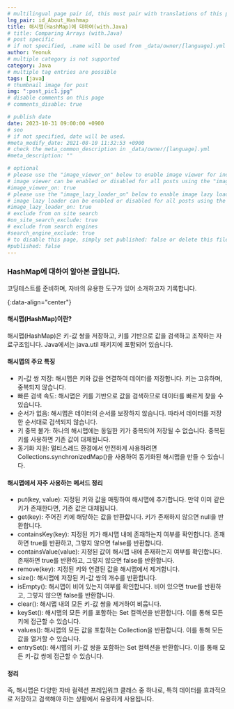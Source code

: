 ```yaml
---
# multilingual page pair id, this must pair with translations of this page. (This name must be unique)
lng_pair: id_About_Hashmap
title: 해시맵(HashMap)에 대하여(with.Java)
# title: Comparing Arrays (with.Java)
# post specific
# if not specified, .name will be used from _data/owner/[language].yml
author: Yeonuk
# multiple category is not supported
category: Java
# multiple tag entries are possible
tags: [java]
# thumbnail image for post
img: ":post_pic1.jpg"
# disable comments on this page
# comments_disable: true

# publish date
date: 2023-10-31 09:00:00 +0900
# seo
# if not specified, date will be used.
#meta_modify_date: 2021-08-10 11:32:53 +0900
# check the meta_common_description in _data/owner/[language].yml
#meta_description: ""

# optional
# please use the "image_viewer_on" below to enable image viewer for individual pages or posts (_posts/ or [language]/_posts folders).
# image viewer can be enabled or disabled for all posts using the "image_viewer_posts: true" setting in _data/conf/main.yml.
#image_viewer_on: true
# please use the "image_lazy_loader_on" below to enable image lazy loader for individual pages or posts (_posts/ or [language]/_posts folders).
# image lazy loader can be enabled or disabled for all posts using the "image_lazy_loader_posts: true" setting in _data/conf/main.yml.
#image_lazy_loader_on: true
# exclude from on site search
#on_site_search_exclude: true
# exclude from search engines
#search_engine_exclude: true
# to disable this page, simply set published: false or delete this file
#published: false
---
```


<!-- outline-start -->

### HashMap에 대하여 알아본 글입니다.

코딩테스트를 준비하며, 자바의 유용한 도구가 있어 소개하고자 기록합니다.

{:data-align="center"}

<!-- outline-end -->

#### 해시맵(HashMap)이란?

해시맵(HashMap)은 키-값 쌍을 저장하고, 키를 기반으로 값을 검색하고 조작하는 자료구조입니다. Java에서는 java.util 패키지에 포함되어 있습니다.

#### 해시맵의 주요 특징

- 키-값 쌍 저장: 해시맵은 키와 값을 연결하여 데이터를 저장합니다. 키는 고유하며, 중복되지 않습니다.
- 빠른 검색 속도: 해시맵은 키를 기반으로 값을 검색하므로 데이터를 빠르게 찾을 수 있습니다.
- 순서가 없음: 해시맵은 데이터의 순서를 보장하지 않습니다. 따라서 데이터를 저장한 순서대로 검색되지 않습니다.
- 키 중복 불가: 하나의 해시맵에는 동일한 키가 중복되어 저장될 수 없습니다. 중복된 키를 사용하면 기존 값이 대체됩니다.
- 동기화 지원: 멀티스레드 환경에서 안전하게 사용하려면 Collections.synchronizedMap()을 사용하여 동기화된 해시맵을 만들 수 있습니다.

#### 해시맵에서 자주 사용하는 메서드 정리

- put(key, value): 지정된 키와 값을 매핑하여 해시맵에 추가합니다. 만약 이미 같은 키가 존재한다면, 기존 값은 대체됩니다.
- get(key): 주어진 키에 해당하는 값을 반환합니다. 키가 존재하지 않으면 null을 반환합니다.
- containsKey(key): 지정된 키가 해시맵 내에 존재하는지 여부를 확인합니다. 존재하면 true를 반환하고, 그렇지 않으면 false를 반환합니다.
- containsValue(value): 지정된 값이 해시맵 내에 존재하는지 여부를 확인합니다. 존재하면 true를 반환하고, 그렇지 않으면 false를 반환합니다.
- remove(key): 지정된 키와 연결된 값을 해시맵에서 제거합니다.
- size(): 해시맵에 저장된 키-값 쌍의 개수를 반환합니다.
- isEmpty(): 해시맵이 비어 있는지 여부를 확인합니다. 비어 있으면 true를 반환하고, 그렇지 않으면 false를 반환합니다.
- clear(): 해시맵 내의 모든 키-값 쌍을 제거하여 비웁니다.
- keySet(): 해시맵의 모든 키를 포함하는 Set 컬렉션을 반환합니다. 이를 통해 모든 키에 접근할 수 있습니다.
- values(): 해시맵의 모든 값을 포함하는 Collection을 반환합니다. 이를 통해 모든 값을 열거할 수 있습니다.
- entrySet(): 해시맵의 키-값 쌍을 포함하는 Set 컬렉션을 반환합니다. 이를 통해 모든 키-값 쌍에 접근할 수 있습니다.

#### 정리

즉, 해시맵은 다양한 자바 컬렉션 프레임워크 클래스 중 하나로, 특히 데이터를 효과적으로 저장하고 검색해야 하는 상황에서 유용하게 사용됩니다.
